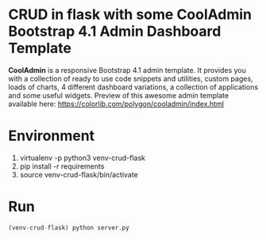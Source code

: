 # CRUD in flask with some CoolAdmin Bootstrap 4.1 Admin Dashboard Template
**CoolAdmin** is a responsive Bootstrap 4.1 admin template. It provides you with a collection of ready to use code snippets and utilities, custom pages, loads of charts, 4 different dashboard variations, a collection of applications and some useful widgets. Preview of this awesome admin template available here: https://colorlib.com/polygon/cooladmin/index.html

# Environment
  1. virtualenv -p python3 venv-crud-flask
  2. pip install -r requirements
  3. source venv-crud-flask/bin/activate

# Run
```python
(venv-crud-flask) python server.py
```
